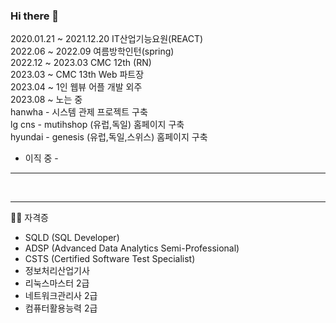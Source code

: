 ### Hi there 👋

2020.01.21 ~ 2021.12.20 IT산업기능요원(REACT) <br />
2022.06 ~ 2022.09 여름방학인턴(spring) <br />
2022.12 ~ 2023.03 CMC 12th (RN) <br />
2023.03 ~ CMC 13th Web 파트장 <br />
2023.04 ~ 1인 웹뷰 어플 개발 외주 <br />
2023.08 ~ 노는 중 <br />
hanwha - 시스템 관제 프로젝트 구축 <br />
lg cns - mutihshop (유럽,독일) 홈페이지 구축 <br />
hyundai - genesis (유럽,독일,스위스) 홈페이지 구축 <br />

- 이직 중 -

---
<br />

---
✍🏻 자격증
- SQLD (SQL Developer)
- ADSP (Advanced Data Analytics Semi-Professional)
- CSTS (Certified Software Test Specialist)
- 정보처리산업기사
- 리눅스마스터 2급
- 네트워크관리사 2급
- 컴퓨터활용능력 2급
